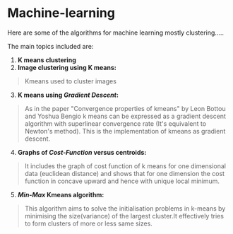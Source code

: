 # Machine-learning
Here are some of the algorithms for machine learning mostly clustering.....

The main topics included are: 
1. **K means clustering**
2. **Image clustering using K means:**
> Kmeans used to cluster images
3. **K means using _Gradient Descent_:**
> As in the paper "Convergence properties of kmeans" by Leon Bottou and Yoshua Bengio k means can be expressed as a gradient                 descent algorithm with superlinear convergence rate (It's equivalent to Newton's method). This is the implementation of                     kmeans as gradient descent.
4. **Graphs of _Cost-Function_ versus centroids:**
> It includes the graph of cost function of k means for one dimensional data (euclidean distance) and shows that for one dimension the cost function in concave upward and hence with unique local minimum. 
5. **_Min-Max_ Kmeans algorithm:** 
> This algorithm aims to solve the initialisation problems in k-means by minimising the size(variance) of the largest cluster.It effectively tries to form clusters of more or less same sizes.
